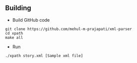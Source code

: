 ## Building

- Build GitHub code
```  
git clone https://github.com/mehul-m-prajapati/xml-parser
cd xpath
make all
```

- Run
```
./xpath story.xml [Sample xml file]
```
